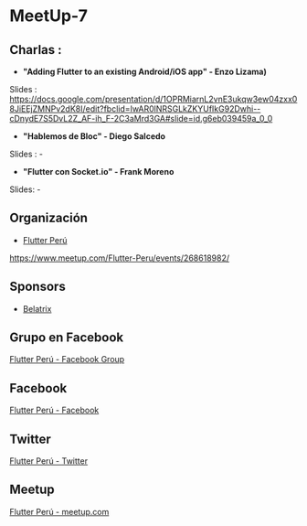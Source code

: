 # MeetUp-7

## Charlas :

- **"Adding Flutter to an existing Android/iOS app" - Enzo Lizama)**

Slides : https://docs.google.com/presentation/d/1OPRMiarnL2vnE3ukqw3ew04zxx08JiEEjZMNPv2dK8I/edit?fbclid=IwAR0lNRSGLkZKYUfIkG92Dwhi--cDnydE7S5DvL2Z_AF-ih_F-2C3aMrd3GA#slide=id.g6eb039459a_0_0


- **"Hablemos de Bloc" - Diego Salcedo**

Slides  : -


- **"Flutter con Socket.io" - Frank Moreno**

Slides: -



## Organización 
- [Flutter Perú](https://github.com/FlutterPeru)


https://www.meetup.com/Flutter-Peru/events/268618982/


## Sponsors

- [Belatrix](https://www.belatrixsf.com//)

## Grupo en Facebook 

[Flutter Perú - Facebook Group](https://www.facebook.com/groups/flutterperu)

## Facebook 

[Flutter Perú - Facebook](https://www.facebook.com/FlutterPeru)

## Twitter 

[Flutter Perú - Twitter](https://twitter.com/FlutterPeru)

## Meetup 

[Flutter Perú - meetup.com](https://www.meetup.com/Flutter-Peru/)
